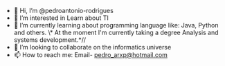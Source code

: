 - 👋 Hi, I’m @pedroantonio-rodrigues
- 👀 I’m interested in Learn about TI
- 🌱 I’m currently learning about programming language like: Java, Python and others.
      \\* At the moment I'm currently taking a degree Analysis and systems development.*//
- 💞️ I’m looking to collaborate on the informatics universe  
- 📫 How to reach me: Email- pedro_arxp@hotmail.com

<!---
pedroantonio-rodrigues/pedroantonio-rodrigues is a ✨ special ✨ repository because its `README.md` (this file) appears on your GitHub profile.
You can click the Preview link to take a look at your changes.
--->
